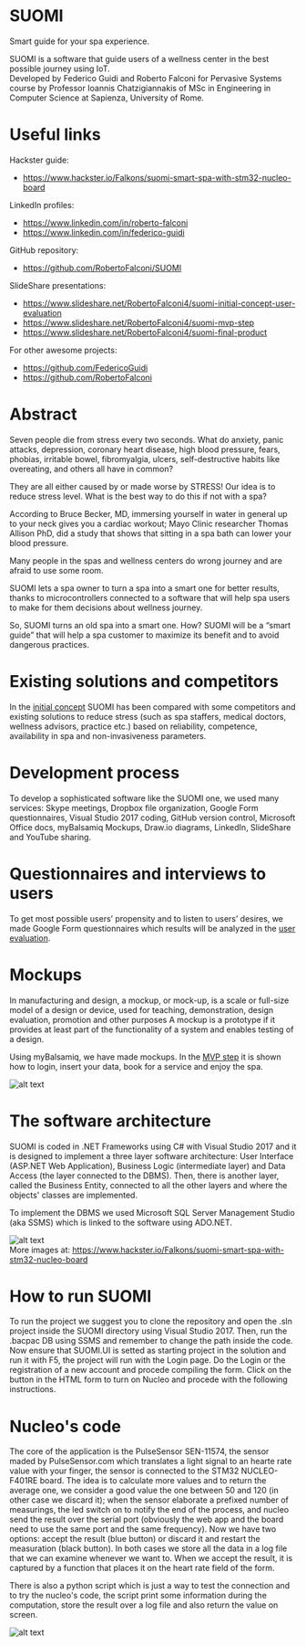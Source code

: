 # SUOMI
Smart guide for your spa experience.

SUOMI is a software that guide users of a wellness center in the best possible journey using IoT.  
Developed by Federico Guidi and Roberto Falconi for Pervasive Systems course by Professor Ioannis Chatzigiannakis of MSc in Engineering in Computer Science at Sapienza, University of Rome.  

# Useful links
Hackster guide:
- https://www.hackster.io/Falkons/suomi-smart-spa-with-stm32-nucleo-board  

LinkedIn profiles:  
- https://www.linkedin.com/in/roberto-falconi  
- https://www.linkedin.com/in/federico-guidi  
   
GitHub repository:  
- https://github.com/RobertoFalconi/SUOMI  
  
SlideShare presentations:  
- https://www.slideshare.net/RobertoFalconi4/suomi-initial-concept-user-evaluation  
- https://www.slideshare.net/RobertoFalconi4/suomi-mvp-step  
- https://www.slideshare.net/RobertoFalconi4/suomi-final-product  
  
For other awesome projects:  
- https://github.com/FedericoGuidi  
- https://github.com/RobertoFalconi  

# Abstract
Seven people die from stress every two seconds. What do anxiety, panic attacks, depression, coronary heart disease, high blood pressure, fears, phobias, irritable bowel, fibromyalgia, ulcers, self-destructive habits like overeating, and others all have in common?

They are all either caused by or made worse by STRESS! Our idea is to reduce stress level. What is the best way to do this if not with a spa?

According to Bruce Becker, MD, immersing yourself in water in general up to your neck gives you a cardiac workout; Mayo Clinic researcher Thomas Allison PhD, did a study that shows that sitting in a spa bath can lower your blood pressure.

Many people in the spas and wellness centers do wrong journey and are afraid to use some room.

SUOMI lets a spa owner to turn a spa into a smart one for better results, thanks to microcontrollers connected to a software that will help spa users to make for them decisions about wellness journey.

So, SUOMI turns an old spa into a smart one. How? SUOMI will be a “smart guide” that will help a spa customer to maximize its benefit and to avoid dangerous practices.

# Existing solutions and competitors
In the [initial concept](https://www.slideshare.net/RobertoFalconi4/suomi-initial-concept-user-evaluation) SUOMI has been compared with some competitors and existing solutions to reduce stress (such as spa staffers, medical doctors, wellness advisors, practice etc.) based on reliability, competence, availability in spa and non-invasiveness parameters.

# Development process
To develop a sophisticated software like the SUOMI one, we used many services: Skype meetings, Dropbox file organization, Google Form questionnaires, Visual Studio 2017 coding, GitHub version control, Microsoft Office docs, myBalsamiq Mockups, Draw.io diagrams, LinkedIn, SlideShare and YouTube sharing.

# Questionnaires and interviews to users
To get most possible users’ propensity and to listen to users’ desires, we made Google Form questionnaires which results will be analyzed in the [user evaluation](https://www.slideshare.net/RobertoFalconi4/suomi-initial-concept-user-evaluation).

# Mockups
In manufacturing and design, a mockup, or mock-up, is a scale or full-size model of a design or device, used for teaching, demonstration, design evaluation, promotion and other purposes
A mockup is a prototype if it provides at least part of the functionality of a system and enables testing of a design.

Using myBalsamiq, we have made mockups. In the [MVP step](https://www.slideshare.net/RobertoFalconi4/suomi-mvp-step) it is shown how to login, insert your data, book for a service and enjoy the spa.  

![alt text](https://hackster.imgix.net/uploads/attachments/493788/mockups_NlFGuGzOe4.png?auto=compress%2Cformat&w=680&h=510&fit=max)


# The software architecture
SUOMI is coded in .NET Frameworks using C# with Visual Studio 2017 and it is designed to implement a three layer software architecture: User Interface (ASP.NET Web Application), Business Logic (intermediate layer) and Data Access (the layer connected to the DBMS). Then, there is another layer, called the Business Entity, connected to all the other layers and where the objects' classes are implemented.

To implement the DBMS we used Microsoft SQL Server Management Studio (aka SSMS) which is linked to the software using ADO.NET.  

![alt text](https://hackster.imgix.net/uploads/attachments/493791/user_data_VPNtbw6rWh.png?auto=compress%2Cformat&w=680&h=510&fit=max)  
More images at: https://www.hackster.io/Falkons/suomi-smart-spa-with-stm32-nucleo-board

# How to run SUOMI
To run the project we suggest you to clone the repository and open the .sln project inside the SUOMI directory using Visual Studio 2017.
Then, run the .bacpac DB using SSMS and remember to change the path inside the code.
Now ensure that SUOMI.UI is setted as starting project in the solution and run it with F5, the project will run with the Login page. Do the Login or the registration of a new account and procede compiling the form. Click on the button in the HTML form to turn on Nucleo and procede with the following instructions.

# Nucleo's code
The core of the application is the PulseSensor SEN-11574, the sensor maded by PulseSensor.com which translates a light signal to an hearte rate value with your finger, the sensor is connected to the STM32 NUCLEO-F401RE board. 
The idea is to calculate more values and to return the average one, we consider a good value the one between 50 and 120 (in other case we discard it); when the sensor elaborate a prefixed number of measurings, the led switch on to notify the end of the process, and nucleo send the result over the serial port (obviously the web app and the board need to use the same port and the same frequency). Now we have two options: accept the result (blue button) or discard it and restart the measuration (black button). In both cases we store all the data in a log file that we can examine whenever we want to.
When we accept the result, it is captured by a function that places it on the heart rate field of the form.

There is also a python script which is just a way to test the connection and to try the nucleo's code, the script print some information during the computation, store the result over a log file and also return the value on screen.  
  
![alt text](https://hackster.imgix.net/uploads/attachments/493792/circuit_m6MVKTzag4.png?auto=compress%2Cformat&w=680&h=510&fit=max)
